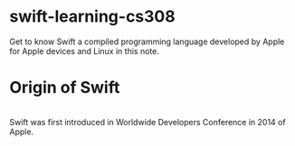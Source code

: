 # swift-learning-cs308
Get to know Swift a compiled programming language developed by Apple for Apple devices and Linux in this note.
<h1> Origin of Swift</h1>
<br>
Swift was first introduced in Worldwide Developers Conference in 2014 of Apple.
